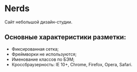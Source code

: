 ﻿# Nerds
Сайт небольшой дизайн-студии.

## Основные характеристики разметки:

* Фиксированная сетка;
* Фреймворки не используются;
* Именование классов по БЭМ;
* Кроссбраузерность: IE 10+, Chrome, Firefox, Opera, Safari.
